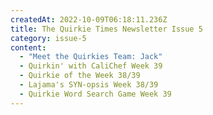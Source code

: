 ```yaml
---
createdAt: 2022-10-09T06:18:11.236Z
title: The Quirkie Times Newsletter Issue 5
category: issue-5
content:
  - "Meet the Quirkies Team: Jack"
  - Quirkin' with CaliChef Week 39
  - Quirkie of the Week 38/39
  - Lajama's SYN-opsis Week 38/39
  - Quirkie Word Search Game Week 39
---
```

